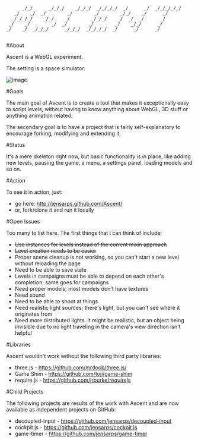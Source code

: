 ~~~


      _/_/      _/_/_/    _/_/_/  _/_/_/_/  _/      _/  _/_/_/_/_/
   _/    _/  _/        _/        _/        _/_/    _/      _/
  _/_/_/_/    _/_/    _/        _/_/_/    _/  _/  _/      _/
 _/    _/        _/  _/        _/        _/    _/_/      _/
_/    _/  _/_/_/      _/_/_/  _/_/_/_/  _/      _/      _/


~~~

#About

Ascent is a WebGL experiment.

The setting is a space simulator.


![image](https://lh3.googleusercontent.com/-NB4m0zflyXM/T-nIvBSzU9I/AAAAAAAAAIM/o8eA_3O5Itc/s961/ascent-skybox-2.png)

#Goals

The main goal of Ascent is to create a tool that makes it exceptionally easy
to script levels, without having to know anything about WebGL, 3D stuff or
anything animation related.

The secondary goal is to have a project that is fairly self-explanatory to
encourage forking, modifying and extending it.

#Status

It's a mere skeleton right now, but basic functionality is in place, like
adding new levels, pausing the game, a menu, a settings panel, loading models
and so on.

#Action

To see it in action, just:
* go here: http://jensarps.github.com/Ascent/
* or, fork/clone it and run it locally

#Open Issues

Too many to list here. The first things that I can think of include:
* ~~Use instances for levels instead of the current mixin approach~~
* ~~Level creation needs to be easier~~
* Proper scene cleanup is not working, so you can't start a new level without
reloading the page
* Need to be able to save state
* Levels in campaigns must be able to depend on each other's completion; same
goes for campaigns
* Need proper models; most models don't have textures
* Need sound
* Need to be able to shoot at things
* Need realistic light sources; there's light, but you can't see where it
originates from
* Need more distributed lights. It might be realistic, but an object being
invisible due to no light traveling in the camera's view direction isn't
helpful

#Libraries

Ascent wouldn't work without the following third party libraries:

* three.js - https://github.com/mrdoob/three.js/
* Game Shim - https://github.com/toji/game-shim
* require.js - https://github.com/jrburke/requirejs

#Child Projects

The following projects are results of the work with Ascent and are now available
as independent projects on GitHub:

* decoupled-input - https://github.com/jensarps/decoupled-input
* cockpit.js - https://github.com/jensarps/cockpit.js
* game-timer - https://github.com/jensarps/game-timer
